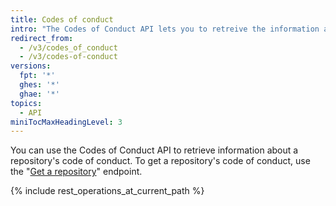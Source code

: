 ```yaml
---
title: Codes of conduct
intro: "The Codes of Conduct API lets you to retreive the information about a particular respository's code of conduct."
redirect_from:
  - /v3/codes_of_conduct
  - /v3/codes-of-conduct
versions:
  fpt: '*'
  ghes: '*'
  ghae: '*'
topics:
  - API
miniTocMaxHeadingLevel: 3
---
```


You can use the Codes of Conduct API to retrieve information about a repository's code of conduct. To get a repository's code of conduct, use the "[Get a repository](/rest/reference/repos#get-a-repository)" endpoint.

{% include rest_operations_at_current_path %}
